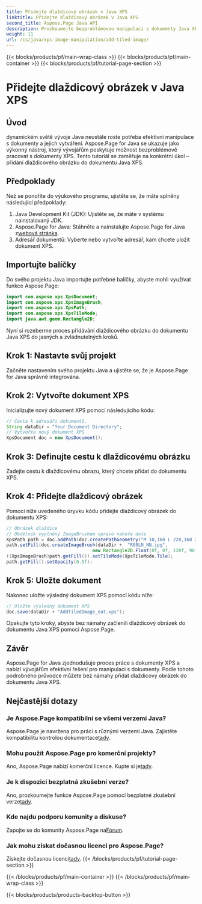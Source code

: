 ```yaml
---
title: Přidejte dlaždicový obrázek v Java XPS
linktitle: Přidejte dlaždicový obrázek v Java XPS
second_title: Aspose.Page Java API
description: Prozkoumejte bezproblémovou manipulaci s dokumenty Java XPS pomocí Aspose.Page. Naučte se snadno přidávat dlaždicové obrázky pomocí tohoto podrobného průvodce.
weight: 11
url: /cs/java/xps-image-manipulation/add-tiled-image/
---
```


{{< blocks/products/pf/main-wrap-class >}}
{{< blocks/products/pf/main-container >}}
{{< blocks/products/pf/tutorial-page-section >}}

# Přidejte dlaždicový obrázek v Java XPS

## Úvod
dynamickém světě vývoje Java neustále roste potřeba efektivní manipulace s dokumenty a jejich vytváření. Aspose.Page for Java se ukazuje jako výkonný nástroj, který vývojářům poskytuje možnost bezproblémově pracovat s dokumenty XPS. Tento tutoriál se zaměřuje na konkrétní úkol – přidání dlaždicového obrázku do dokumentu Java XPS.
## Předpoklady
Než se ponoříte do výukového programu, ujistěte se, že máte splněny následující předpoklady:
1. Java Development Kit (JDK): Ujistěte se, že máte v systému nainstalovaný JDK.
2.  Aspose.Page for Java: Stáhněte a nainstalujte Aspose.Page for Java z[webová stránka](https://releases.aspose.com/page/java/).
3. Adresář dokumentů: Vyberte nebo vytvořte adresář, kam chcete uložit dokument XPS.
## Importujte balíčky
Do svého projektu Java importujte potřebné balíčky, abyste mohli využívat funkce Aspose.Page:
```java
import com.aspose.xps.XpsDocument;
import com.aspose.xps.XpsImageBrush;
import com.aspose.xps.XpsPath;
import com.aspose.xps.XpsTileMode;
import java.awt.geom.Rectangle2D;
```
Nyní si rozeberme proces přidávání dlaždicového obrázku do dokumentu Java XPS do jasných a zvládnutelných kroků.
## Krok 1: Nastavte svůj projekt
Začněte nastavením svého projektu Java a ujistěte se, že je Aspose.Page for Java správně integrována.
## Krok 2: Vytvořte dokument XPS
Inicializujte nový dokument XPS pomocí následujícího kódu:
```java
// Cesta k adresáři dokumentů.
String dataDir = "Your Document Directory";
// Vytvořte nový dokument XPS
XpsDocument doc = new XpsDocument();
```
## Krok 3: Definujte cestu k dlaždicovému obrázku
Zadejte cestu k dlaždicovému obrazu, který chcete přidat do dokumentu XPS.
## Krok 4: Přidejte dlaždicový obrázek
Pomocí níže uvedeného úryvku kódu přidejte dlaždicový obrázek do dokumentu XPS:
```java
// Obrázek dlaždice
// Obdélník vyplněný ImageBrushem vpravo nahoře dole
XpsPath path = doc.addPath(doc.createPathGeometry("M 10,160 L 228,160 228,305 10,305"));
path.setFill(doc.createImageBrush(dataDir +  "R08LN_NN.jpg",
                                new Rectangle2D.Float(0f, 0f, 128f, 96f), new Rectangle2D.Float(0f, 0f, 64f, 48f)));
((XpsImageBrush)path.getFill()).setTileMode(XpsTileMode.Tile);
path.getFill().setOpacity(0.5f);
```
## Krok 5: Uložte dokument
Nakonec uložte výsledný dokument XPS pomocí kódu níže:
```java
// Uložte výsledný dokument XPS
doc.save(dataDir + "AddTiledImage_out.xps"); 
```
Opakujte tyto kroky, abyste bez námahy začlenili dlaždicový obrázek do dokumentu Java XPS pomocí Aspose.Page.
## Závěr
Aspose.Page for Java zjednodušuje proces práce s dokumenty XPS a nabízí vývojářům efektivní řešení pro manipulaci s dokumenty. Podle tohoto podrobného průvodce můžete bez námahy přidat dlaždicový obrázek do dokumentu Java XPS.

## Nejčastější dotazy
### Je Aspose.Page kompatibilní se všemi verzemi Java?
 Aspose.Page je navržena pro práci s různými verzemi Java. Zajistěte kompatibilitu kontrolou dokumentace[tady](https://reference.aspose.com/page/java/).
### Mohu použít Aspose.Page pro komerční projekty?
Ano, Aspose.Page nabízí komerční licence. Kupte si je[tady](https://purchase.aspose.com/buy).
### Je k dispozici bezplatná zkušební verze?
 Ano, prozkoumejte funkce Aspose.Page pomocí bezplatné zkušební verze[tady](https://releases.aspose.com/).
### Kde najdu podporu komunity a diskuse?
 Zapojte se do komunity Aspose.Page na[Fórum](https://forum.aspose.com/c/page/39).
### Jak mohu získat dočasnou licenci pro Aspose.Page?
 Získejte dočasnou licenci[tady](https://purchase.aspose.com/temporary-license/).
{{< /blocks/products/pf/tutorial-page-section >}}

{{< /blocks/products/pf/main-container >}}
{{< /blocks/products/pf/main-wrap-class >}}

{{< blocks/products/products-backtop-button >}}
